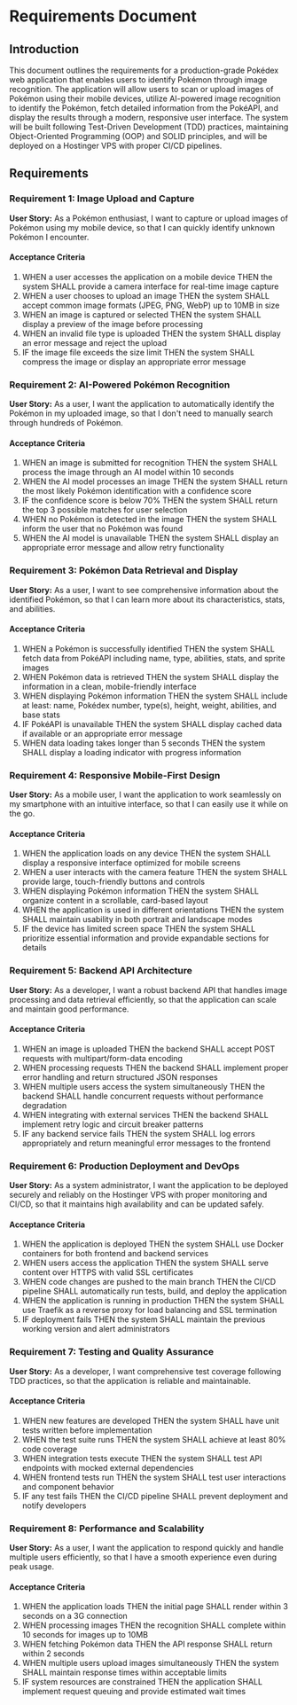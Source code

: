 # Requirements Document

## Introduction

This document outlines the requirements for a production-grade Pokédex web application that enables users to identify Pokémon through image recognition. The application will allow users to scan or upload images of Pokémon using their mobile devices, utilize AI-powered image recognition to identify the Pokémon, fetch detailed information from the PokéAPI, and display the results through a modern, responsive user interface. The system will be built following Test-Driven Development (TDD) practices, maintaining Object-Oriented Programming (OOP) and SOLID principles, and will be deployed on a Hostinger VPS with proper CI/CD pipelines.

## Requirements

### Requirement 1: Image Upload and Capture

**User Story:** As a Pokémon enthusiast, I want to capture or upload images of Pokémon using my mobile device, so that I can quickly identify unknown Pokémon I encounter.

#### Acceptance Criteria

1. WHEN a user accesses the application on a mobile device THEN the system SHALL provide a camera interface for real-time image capture
2. WHEN a user chooses to upload an image THEN the system SHALL accept common image formats (JPEG, PNG, WebP) up to 10MB in size
3. WHEN an image is captured or selected THEN the system SHALL display a preview of the image before processing
4. WHEN an invalid file type is uploaded THEN the system SHALL display an error message and reject the upload
5. IF the image file exceeds the size limit THEN the system SHALL compress the image or display an appropriate error message

### Requirement 2: AI-Powered Pokémon Recognition

**User Story:** As a user, I want the application to automatically identify the Pokémon in my uploaded image, so that I don't need to manually search through hundreds of Pokémon.

#### Acceptance Criteria

1. WHEN an image is submitted for recognition THEN the system SHALL process the image through an AI model within 10 seconds
2. WHEN the AI model processes an image THEN the system SHALL return the most likely Pokémon identification with a confidence score
3. IF the confidence score is below 70% THEN the system SHALL return the top 3 possible matches for user selection
4. WHEN no Pokémon is detected in the image THEN the system SHALL inform the user that no Pokémon was found
5. WHEN the AI model is unavailable THEN the system SHALL display an appropriate error message and allow retry functionality

### Requirement 3: Pokémon Data Retrieval and Display

**User Story:** As a user, I want to see comprehensive information about the identified Pokémon, so that I can learn more about its characteristics, stats, and abilities.

#### Acceptance Criteria

1. WHEN a Pokémon is successfully identified THEN the system SHALL fetch data from PokéAPI including name, type, abilities, stats, and sprite images
2. WHEN Pokémon data is retrieved THEN the system SHALL display the information in a clean, mobile-friendly interface
3. WHEN displaying Pokémon information THEN the system SHALL include at least: name, Pokédex number, type(s), height, weight, abilities, and base stats
4. IF PokéAPI is unavailable THEN the system SHALL display cached data if available or an appropriate error message
5. WHEN data loading takes longer than 5 seconds THEN the system SHALL display a loading indicator with progress information

### Requirement 4: Responsive Mobile-First Design

**User Story:** As a mobile user, I want the application to work seamlessly on my smartphone with an intuitive interface, so that I can easily use it while on the go.

#### Acceptance Criteria

1. WHEN the application loads on any device THEN the system SHALL display a responsive interface optimized for mobile screens
2. WHEN a user interacts with the camera feature THEN the system SHALL provide large, touch-friendly buttons and controls
3. WHEN displaying Pokémon information THEN the system SHALL organize content in a scrollable, card-based layout
4. WHEN the application is used in different orientations THEN the system SHALL maintain usability in both portrait and landscape modes
5. IF the device has limited screen space THEN the system SHALL prioritize essential information and provide expandable sections for details

### Requirement 5: Backend API Architecture

**User Story:** As a developer, I want a robust backend API that handles image processing and data retrieval efficiently, so that the application can scale and maintain good performance.

#### Acceptance Criteria

1. WHEN an image is uploaded THEN the backend SHALL accept POST requests with multipart/form-data encoding
2. WHEN processing requests THEN the backend SHALL implement proper error handling and return structured JSON responses
3. WHEN multiple users access the system simultaneously THEN the backend SHALL handle concurrent requests without performance degradation
4. WHEN integrating with external services THEN the backend SHALL implement retry logic and circuit breaker patterns
5. IF any backend service fails THEN the system SHALL log errors appropriately and return meaningful error messages to the frontend

### Requirement 6: Production Deployment and DevOps

**User Story:** As a system administrator, I want the application to be deployed securely and reliably on the Hostinger VPS with proper monitoring and CI/CD, so that it maintains high availability and can be updated safely.

#### Acceptance Criteria

1. WHEN the application is deployed THEN the system SHALL use Docker containers for both frontend and backend services
2. WHEN users access the application THEN the system SHALL serve content over HTTPS with valid SSL certificates
3. WHEN code changes are pushed to the main branch THEN the CI/CD pipeline SHALL automatically run tests, build, and deploy the application
4. WHEN the application is running in production THEN the system SHALL use Traefik as a reverse proxy for load balancing and SSL termination
5. IF deployment fails THEN the system SHALL maintain the previous working version and alert administrators

### Requirement 7: Testing and Quality Assurance

**User Story:** As a developer, I want comprehensive test coverage following TDD practices, so that the application is reliable and maintainable.

#### Acceptance Criteria

1. WHEN new features are developed THEN the system SHALL have unit tests written before implementation
2. WHEN the test suite runs THEN the system SHALL achieve at least 80% code coverage
3. WHEN integration tests execute THEN the system SHALL test API endpoints with mocked external dependencies
4. WHEN frontend tests run THEN the system SHALL test user interactions and component behavior
5. IF any test fails THEN the CI/CD pipeline SHALL prevent deployment and notify developers

### Requirement 8: Performance and Scalability

**User Story:** As a user, I want the application to respond quickly and handle multiple users efficiently, so that I have a smooth experience even during peak usage.

#### Acceptance Criteria

1. WHEN the application loads THEN the initial page SHALL render within 3 seconds on a 3G connection
2. WHEN processing images THEN the recognition SHALL complete within 10 seconds for images up to 10MB
3. WHEN fetching Pokémon data THEN the API response SHALL return within 2 seconds
4. WHEN multiple users upload images simultaneously THEN the system SHALL maintain response times within acceptable limits
5. IF system resources are constrained THEN the application SHALL implement request queuing and provide estimated wait times